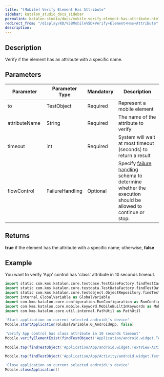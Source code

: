 ```yaml
---
title: "[Mobile] Verify Element Has Attribute" 
sidebar: katalon_studio_docs_sidebar
permalink: katalon-studio/docs/mobile-verify-element-has-attribute.html 
redirect_from: "/display/KD/%5BMobile%5D+Verify+Element+Has+Attribute" 
description: 
---
```

Description
-----------

Verify if the element has an attribute with a specific name.

Parameters
----------

| Parameter | Parameter Type | Mandatory | Description |
| --- | --- | --- | --- |
| to | TestObject  | Required | Represent a mobile element |
| attributeName  | String  | Required | The name of the attribute to verify |
| timeout  | int | Required | System will wait at most timeout (seconds) to return a result |
| flowControl | FailureHandling | Optional | Specify [failure handling](https://docs.katalon.com/x/qAAM) schema to determine whether the execution should be allowed to continue or stop. |

Returns
-------

**true** if the element has the attribute with a specific name; otherwise, **false**

Example
-------

You want to verify 'App' control has 'class' attribute in 10 seconds timeout.

```groovy
import static com.kms.katalon.core.testcase.TestCaseFactory.findTestCase
import static com.kms.katalon.core.testdata.TestDataFactory.findTestData
import static com.kms.katalon.core.testobject.ObjectRepository.findTestObject
import internal.GlobalVariable as GlobalVariable
import com.kms.katalon.core.configuration.RunConfiguration as RunConfiguration
import com.kms.katalon.core.mobile.keyword.MobileBuiltInKeywords as Mobile
import com.kms.katalon.core.util.internal.PathUtil as PathUtil
 
'Start application on current selected android\'s device'
Mobile.startApplication(GlobalVariable.G_AndroidApp, false)
 
'Verify App control has class attribute in 10 seconds timeout'
Mobile.verifyElementExist(findTestObject('Application/android.widget.TextView - App'),'class', 10)
 
Mobile.tap(findTestObject('Application/App/android.widget.TextView-Activity'), 10)
 
Mobile.tap(findTestObject('Application/App/Activity/android.widget.TextView-Custom Dialog'), 10)

'Close application on current selected android\'s device'
Mobile.closeApplication()
```
